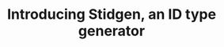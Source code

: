 ---
layout: post
title: "Introducing Stidgen, an ID type generator"
tags: F#, Codegen, C#, Stidgen
---